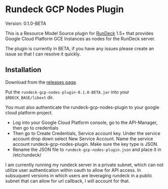 Rundeck GCP Nodes Plugin
========================

Version: 0.1.0-BETA

This is a Resource Model Source plugin for [RunDeck][] 1.5+ that provides
Google Cloud Platform GCE Instances as nodes for the RunDeck server.

[RunDeck]: http://rundeck.org

The plugin is currently in BETA, if you have any issues please create an issue so that I
can resolve it quickly.

Installation
------------

Download from the [releases page](https://github.com/jameshcoppens/rundeck-gcp-nodes-plugin/releases).

Put the `rundeck-gcp-nodes-plugin-0.1.0-BETA.jar` into your `$RDECK_BASE/libext` dir.

You must also authenticate the rundeck-gcp-nodes-plugin to your google cloud platform
project.

* Log into your Google Cloud Platform console, go to the API-Manager, then go to
credentials
* Then go to Create Credentials, Service account key. Under the service account
drop down select New Service Account. Name the service account rundeck-gcp-nodes-plugin.
Make sure the key type is JSON.
* Rename the JSON file to `rundeck-gcp-nodes-plugin.json` and place it in /etc/rundeck/

I am currently running my rundeck server in a private subnet, which can not utilize user
authentication within oauth to allow for API access.  In subsuquent versions in which
users are leveraging rundeck in a public subnet that can allow for url callback, I will
account for that.
